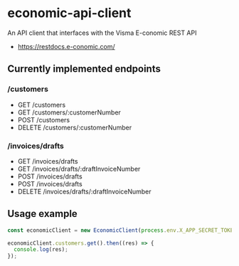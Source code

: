 # economic-api-client

An API client that interfaces with the Visma E-conomic REST API

- https://restdocs.e-conomic.com/

## Currently implemented endpoints

### /customers

- GET /customers
- GET /customers/:customerNumber
- POST /customers
- DELETE /customers/:customerNumber

### /invoices/drafts

- GET /invoices/drafts
- GET /invoices/drafts/:draftInvoiceNumber
- POST /invoices/drafts
- POST /invoices/drafts
- DELETE /invoices/drafts/:draftInvoiceNumber

## Usage example

```typescript
const economicClient = new EconomicClient(process.env.X_APP_SECRET_TOKEN, process.env.X_AGREEMENT_GRANT_TOKEN);

economicClient.customers.get().then((res) => {
  console.log(res);
});
```
